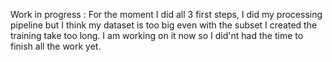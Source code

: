 Work in progress : 
For the moment I did all 3 first steps, I did my processing pipeline but I think my dataset is too big even with the subset I created the training take too long. I am working on it now so I did'nt had the time to finish all the work yet. 